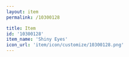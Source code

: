```yaml
---
layout: item
permalink: /10300128

title: Item
id: '10300128'
item_name: 'Shiny Eyes'
icon_url: 'item/icon/customize/10300128.png'
---
```

